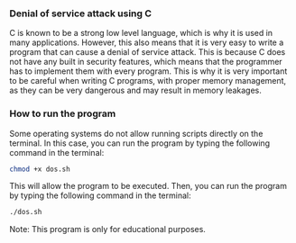 ### Denial of service attack using C

C is known to be a strong low level language, which is why it is used in many applications. However, this also means that it is very easy to write a program that can cause a denial of service attack. This is because C does not have any built in security features, which means that the programmer has to implement them with every program. This is why it is very important to be careful when writing C programs, with proper memory management, as they can be very dangerous and may result in memory leakages.

### How to run the program

Some operating systems do not allow running scripts directly on the terminal. In this case, you can run the program by typing the following command in the terminal:

```bash
chmod +x dos.sh
```

This will allow the program to be executed. Then, you can run the program by typing the following command in the terminal:

```bash
./dos.sh
```

Note: This program is only for educational purposes.
